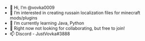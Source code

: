 - 👋 Hi, I’m @vovka0009
- 👀 I’m interested in creating russain localization files for minecraft mods/plugins
- 🌱 I’m currently learning Java, Python
- 💞️ Right now not looking for collaborating, but free to join!
- 📫 Discord - JustVovka#3888

<!---
vovka0009/vovka0009 is a ✨ special ✨ repository because its `README.md` (this file) appears on your GitHub profile.
You can click the Preview link to take a look at your changes.
--->

